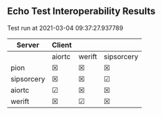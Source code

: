 ## Echo Test Interoperability Results
Test run at 2021-03-04 09:37:27.937789

| Server      | Client      |             |             |
|-------------|-------------|-------------|-------------|
|             | aiortc      | werift      | sipsorcery  |
| pion        | &#x2612;    | &#x2612;    | &#x2612;    |
| sipsorcery  | &#x2612;    | &#x2612;    | &#9745;     |
| aiortc      | &#9745;     | &#x2612;    | &#x2612;    |
| werift      | &#x2612;    | &#9745;     | &#x2612;    |
